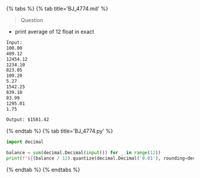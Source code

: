 {% tabs %}
{% tab title='BJ_4774.md' %}

> Question

* print average of 12 float in exact

```txt
Input:
100.00
489.12
12454.12
1234.10
823.05
109.20
5.27
1542.25
839.18
83.99
1295.01
1.75

Output: $1581.42
```

{% endtab %}
{% tab title='BJ_4774.py' %}

```py
import decimal

balance = sum(decimal.Decimal(input()) for _ in range(12))
print(f"${(balance / 12).quantize(decimal.Decimal('0.01'), rounding=decimal.ROUND_HALF_UP)}")
```

{% endtab %}
{% endtabs %}
